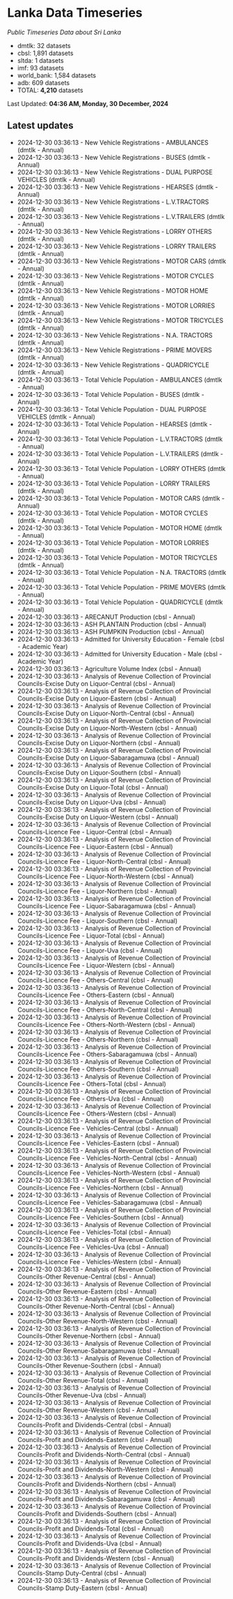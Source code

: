 # Lanka Data Timeseries
*Public Timeseries Data about Sri Lanka*

* dmtlk: 32 datasets
* cbsl: 1,891 datasets
* sltda: 1 datasets
* imf: 93 datasets
* world_bank: 1,584 datasets
* adb: 609 datasets
* TOTAL: **4,210** datasets

Last Updated: **04:36 AM, Monday, 30 December, 2024**

## Latest updates

* 2024-12-30 03:36:13 - New Vehicle Registrations - AMBULANCES (dmtlk - Annual)
* 2024-12-30 03:36:13 - New Vehicle Registrations - BUSES (dmtlk - Annual)
* 2024-12-30 03:36:13 - New Vehicle Registrations - DUAL PURPOSE VEHICLES (dmtlk - Annual)
* 2024-12-30 03:36:13 - New Vehicle Registrations - HEARSES (dmtlk - Annual)
* 2024-12-30 03:36:13 - New Vehicle Registrations - L.V.TRACTORS (dmtlk - Annual)
* 2024-12-30 03:36:13 - New Vehicle Registrations - L.V.TRAILERS (dmtlk - Annual)
* 2024-12-30 03:36:13 - New Vehicle Registrations - LORRY OTHERS (dmtlk - Annual)
* 2024-12-30 03:36:13 - New Vehicle Registrations - LORRY TRAILERS (dmtlk - Annual)
* 2024-12-30 03:36:13 - New Vehicle Registrations - MOTOR CARS (dmtlk - Annual)
* 2024-12-30 03:36:13 - New Vehicle Registrations - MOTOR CYCLES (dmtlk - Annual)
* 2024-12-30 03:36:13 - New Vehicle Registrations - MOTOR HOME (dmtlk - Annual)
* 2024-12-30 03:36:13 - New Vehicle Registrations - MOTOR LORRIES (dmtlk - Annual)
* 2024-12-30 03:36:13 - New Vehicle Registrations - MOTOR TRICYCLES (dmtlk - Annual)
* 2024-12-30 03:36:13 - New Vehicle Registrations - N.A. TRACTORS (dmtlk - Annual)
* 2024-12-30 03:36:13 - New Vehicle Registrations - PRIME MOVERS (dmtlk - Annual)
* 2024-12-30 03:36:13 - New Vehicle Registrations - QUADRICYCLE (dmtlk - Annual)
* 2024-12-30 03:36:13 - Total Vehicle Population - AMBULANCES (dmtlk - Annual)
* 2024-12-30 03:36:13 - Total Vehicle Population - BUSES (dmtlk - Annual)
* 2024-12-30 03:36:13 - Total Vehicle Population - DUAL PURPOSE VEHICLES (dmtlk - Annual)
* 2024-12-30 03:36:13 - Total Vehicle Population - HEARSES (dmtlk - Annual)
* 2024-12-30 03:36:13 - Total Vehicle Population - L.V.TRACTORS (dmtlk - Annual)
* 2024-12-30 03:36:13 - Total Vehicle Population - L.V.TRAILERS (dmtlk - Annual)
* 2024-12-30 03:36:13 - Total Vehicle Population - LORRY OTHERS (dmtlk - Annual)
* 2024-12-30 03:36:13 - Total Vehicle Population - LORRY TRAILERS (dmtlk - Annual)
* 2024-12-30 03:36:13 - Total Vehicle Population - MOTOR CARS (dmtlk - Annual)
* 2024-12-30 03:36:13 - Total Vehicle Population - MOTOR CYCLES (dmtlk - Annual)
* 2024-12-30 03:36:13 - Total Vehicle Population - MOTOR HOME (dmtlk - Annual)
* 2024-12-30 03:36:13 - Total Vehicle Population - MOTOR LORRIES (dmtlk - Annual)
* 2024-12-30 03:36:13 - Total Vehicle Population - MOTOR TRICYCLES (dmtlk - Annual)
* 2024-12-30 03:36:13 - Total Vehicle Population - N.A. TRACTORS (dmtlk - Annual)
* 2024-12-30 03:36:13 - Total Vehicle Population - PRIME MOVERS (dmtlk - Annual)
* 2024-12-30 03:36:13 - Total Vehicle Population - QUADRICYCLE (dmtlk - Annual)
* 2024-12-30 03:36:13 - ARECANUT Production (cbsl - Annual)
* 2024-12-30 03:36:13 - ASH PLANTAIN Production (cbsl - Annual)
* 2024-12-30 03:36:13 - ASH PUMPKIN Production (cbsl - Annual)
* 2024-12-30 03:36:13 - Admitted for University Education - Female (cbsl - Academic Year)
* 2024-12-30 03:36:13 - Admitted for University Education - Male (cbsl - Academic Year)
* 2024-12-30 03:36:13 - Agriculture Volume Index (cbsl - Annual)
* 2024-12-30 03:36:13 - Analysis of Revenue Collection of Provincial Councils-Excise Duty on Liquor-Central (cbsl - Annual)
* 2024-12-30 03:36:13 - Analysis of Revenue Collection of Provincial Councils-Excise Duty on Liquor-Eastern (cbsl - Annual)
* 2024-12-30 03:36:13 - Analysis of Revenue Collection of Provincial Councils-Excise Duty on Liquor-North-Central (cbsl - Annual)
* 2024-12-30 03:36:13 - Analysis of Revenue Collection of Provincial Councils-Excise Duty on Liquor-North-Western (cbsl - Annual)
* 2024-12-30 03:36:13 - Analysis of Revenue Collection of Provincial Councils-Excise Duty on Liquor-Northern (cbsl - Annual)
* 2024-12-30 03:36:13 - Analysis of Revenue Collection of Provincial Councils-Excise Duty on Liquor-Sabaragamuwa (cbsl - Annual)
* 2024-12-30 03:36:13 - Analysis of Revenue Collection of Provincial Councils-Excise Duty on Liquor-Southern (cbsl - Annual)
* 2024-12-30 03:36:13 - Analysis of Revenue Collection of Provincial Councils-Excise Duty on Liquor-Total (cbsl - Annual)
* 2024-12-30 03:36:13 - Analysis of Revenue Collection of Provincial Councils-Excise Duty on Liquor-Uva (cbsl - Annual)
* 2024-12-30 03:36:13 - Analysis of Revenue Collection of Provincial Councils-Excise Duty on Liquor-Western (cbsl - Annual)
* 2024-12-30 03:36:13 - Analysis of Revenue Collection of Provincial Councils-Licence Fee - Liquor-Central (cbsl - Annual)
* 2024-12-30 03:36:13 - Analysis of Revenue Collection of Provincial Councils-Licence Fee - Liquor-Eastern (cbsl - Annual)
* 2024-12-30 03:36:13 - Analysis of Revenue Collection of Provincial Councils-Licence Fee - Liquor-North-Central (cbsl - Annual)
* 2024-12-30 03:36:13 - Analysis of Revenue Collection of Provincial Councils-Licence Fee - Liquor-North-Western (cbsl - Annual)
* 2024-12-30 03:36:13 - Analysis of Revenue Collection of Provincial Councils-Licence Fee - Liquor-Northern (cbsl - Annual)
* 2024-12-30 03:36:13 - Analysis of Revenue Collection of Provincial Councils-Licence Fee - Liquor-Sabaragamuwa (cbsl - Annual)
* 2024-12-30 03:36:13 - Analysis of Revenue Collection of Provincial Councils-Licence Fee - Liquor-Southern (cbsl - Annual)
* 2024-12-30 03:36:13 - Analysis of Revenue Collection of Provincial Councils-Licence Fee - Liquor-Total (cbsl - Annual)
* 2024-12-30 03:36:13 - Analysis of Revenue Collection of Provincial Councils-Licence Fee - Liquor-Uva (cbsl - Annual)
* 2024-12-30 03:36:13 - Analysis of Revenue Collection of Provincial Councils-Licence Fee - Liquor-Western (cbsl - Annual)
* 2024-12-30 03:36:13 - Analysis of Revenue Collection of Provincial Councils-Licence Fee - Others-Central (cbsl - Annual)
* 2024-12-30 03:36:13 - Analysis of Revenue Collection of Provincial Councils-Licence Fee - Others-Eastern (cbsl - Annual)
* 2024-12-30 03:36:13 - Analysis of Revenue Collection of Provincial Councils-Licence Fee - Others-North-Central (cbsl - Annual)
* 2024-12-30 03:36:13 - Analysis of Revenue Collection of Provincial Councils-Licence Fee - Others-North-Western (cbsl - Annual)
* 2024-12-30 03:36:13 - Analysis of Revenue Collection of Provincial Councils-Licence Fee - Others-Northern (cbsl - Annual)
* 2024-12-30 03:36:13 - Analysis of Revenue Collection of Provincial Councils-Licence Fee - Others-Sabaragamuwa (cbsl - Annual)
* 2024-12-30 03:36:13 - Analysis of Revenue Collection of Provincial Councils-Licence Fee - Others-Southern (cbsl - Annual)
* 2024-12-30 03:36:13 - Analysis of Revenue Collection of Provincial Councils-Licence Fee - Others-Total (cbsl - Annual)
* 2024-12-30 03:36:13 - Analysis of Revenue Collection of Provincial Councils-Licence Fee - Others-Uva (cbsl - Annual)
* 2024-12-30 03:36:13 - Analysis of Revenue Collection of Provincial Councils-Licence Fee - Others-Western (cbsl - Annual)
* 2024-12-30 03:36:13 - Analysis of Revenue Collection of Provincial Councils-Licence Fee - Vehicles-Central (cbsl - Annual)
* 2024-12-30 03:36:13 - Analysis of Revenue Collection of Provincial Councils-Licence Fee - Vehicles-Eastern (cbsl - Annual)
* 2024-12-30 03:36:13 - Analysis of Revenue Collection of Provincial Councils-Licence Fee - Vehicles-North-Central (cbsl - Annual)
* 2024-12-30 03:36:13 - Analysis of Revenue Collection of Provincial Councils-Licence Fee - Vehicles-North-Western (cbsl - Annual)
* 2024-12-30 03:36:13 - Analysis of Revenue Collection of Provincial Councils-Licence Fee - Vehicles-Northern (cbsl - Annual)
* 2024-12-30 03:36:13 - Analysis of Revenue Collection of Provincial Councils-Licence Fee - Vehicles-Sabaragamuwa (cbsl - Annual)
* 2024-12-30 03:36:13 - Analysis of Revenue Collection of Provincial Councils-Licence Fee - Vehicles-Southern (cbsl - Annual)
* 2024-12-30 03:36:13 - Analysis of Revenue Collection of Provincial Councils-Licence Fee - Vehicles-Total (cbsl - Annual)
* 2024-12-30 03:36:13 - Analysis of Revenue Collection of Provincial Councils-Licence Fee - Vehicles-Uva (cbsl - Annual)
* 2024-12-30 03:36:13 - Analysis of Revenue Collection of Provincial Councils-Licence Fee - Vehicles-Western (cbsl - Annual)
* 2024-12-30 03:36:13 - Analysis of Revenue Collection of Provincial Councils-Other Revenue-Central (cbsl - Annual)
* 2024-12-30 03:36:13 - Analysis of Revenue Collection of Provincial Councils-Other Revenue-Eastern (cbsl - Annual)
* 2024-12-30 03:36:13 - Analysis of Revenue Collection of Provincial Councils-Other Revenue-North-Central (cbsl - Annual)
* 2024-12-30 03:36:13 - Analysis of Revenue Collection of Provincial Councils-Other Revenue-North-Western (cbsl - Annual)
* 2024-12-30 03:36:13 - Analysis of Revenue Collection of Provincial Councils-Other Revenue-Northern (cbsl - Annual)
* 2024-12-30 03:36:13 - Analysis of Revenue Collection of Provincial Councils-Other Revenue-Sabaragamuwa (cbsl - Annual)
* 2024-12-30 03:36:13 - Analysis of Revenue Collection of Provincial Councils-Other Revenue-Southern (cbsl - Annual)
* 2024-12-30 03:36:13 - Analysis of Revenue Collection of Provincial Councils-Other Revenue-Total (cbsl - Annual)
* 2024-12-30 03:36:13 - Analysis of Revenue Collection of Provincial Councils-Other Revenue-Uva (cbsl - Annual)
* 2024-12-30 03:36:13 - Analysis of Revenue Collection of Provincial Councils-Other Revenue-Western (cbsl - Annual)
* 2024-12-30 03:36:13 - Analysis of Revenue Collection of Provincial Councils-Profit and Dividends-Central (cbsl - Annual)
* 2024-12-30 03:36:13 - Analysis of Revenue Collection of Provincial Councils-Profit and Dividends-Eastern (cbsl - Annual)
* 2024-12-30 03:36:13 - Analysis of Revenue Collection of Provincial Councils-Profit and Dividends-North-Central (cbsl - Annual)
* 2024-12-30 03:36:13 - Analysis of Revenue Collection of Provincial Councils-Profit and Dividends-North-Western (cbsl - Annual)
* 2024-12-30 03:36:13 - Analysis of Revenue Collection of Provincial Councils-Profit and Dividends-Northern (cbsl - Annual)
* 2024-12-30 03:36:13 - Analysis of Revenue Collection of Provincial Councils-Profit and Dividends-Sabaragamuwa (cbsl - Annual)
* 2024-12-30 03:36:13 - Analysis of Revenue Collection of Provincial Councils-Profit and Dividends-Southern (cbsl - Annual)
* 2024-12-30 03:36:13 - Analysis of Revenue Collection of Provincial Councils-Profit and Dividends-Total (cbsl - Annual)
* 2024-12-30 03:36:13 - Analysis of Revenue Collection of Provincial Councils-Profit and Dividends-Uva (cbsl - Annual)
* 2024-12-30 03:36:13 - Analysis of Revenue Collection of Provincial Councils-Profit and Dividends-Western (cbsl - Annual)
* 2024-12-30 03:36:13 - Analysis of Revenue Collection of Provincial Councils-Stamp Duty-Central (cbsl - Annual)
* 2024-12-30 03:36:13 - Analysis of Revenue Collection of Provincial Councils-Stamp Duty-Eastern (cbsl - Annual)